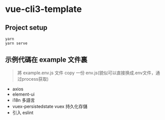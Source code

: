 # vue-cli3-template

## Project setup
```
yarn
yarn serve
```

## 示例代碼在 example 文件裏
 > 將 example.env.js 文件 copy 一份 env.js(貌似可以直接换成.env文件，通过process获取)

 - axios
 - element-ui
 - i18n 多語言
 - vuex-persistedstate vuex 持久化存儲
 - 引入 eslint 
